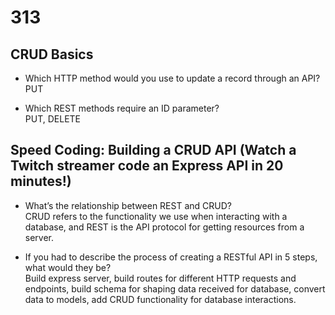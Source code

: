 # 313

## CRUD Basics

- Which HTTP method would you use to update a record through an API?  
PUT

- Which REST methods require an ID parameter?  
PUT, DELETE

## Speed Coding: Building a CRUD API (Watch a Twitch streamer code an Express API in 20 minutes!)

- What’s the relationship between REST and CRUD?  
CRUD refers to the functionality we use when interacting with a database, and REST is the API protocol for getting resources from a server.

- If you had to describe the process of creating a RESTful API in 5 steps, what would they be?  
Build express server, build routes for different HTTP requests and endpoints, build schema for shaping data received for database, convert data to models, add CRUD functionality for database interactions.
